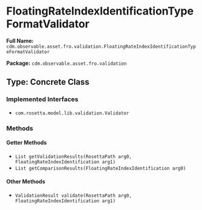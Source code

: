 # FloatingRateIndexIdentificationTypeFormatValidator

**Full Name:** `cdm.observable.asset.fro.validation.FloatingRateIndexIdentificationTypeFormatValidator`

**Package:** `cdm.observable.asset.fro.validation`

## Type: Concrete Class

### Implemented Interfaces

- `com.rosetta.model.lib.validation.Validator`

### Methods

#### Getter Methods

- `List getValidationResults(RosettaPath arg0, FloatingRateIndexIdentification arg1)`
- `List getComparisonResults(FloatingRateIndexIdentification arg0)`

#### Other Methods

- `ValidationResult validate(RosettaPath arg0, FloatingRateIndexIdentification arg1)`

